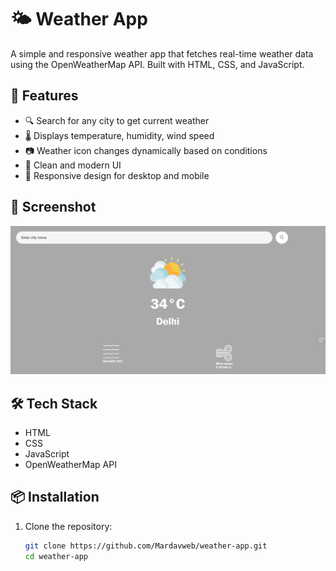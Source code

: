 # 🌤️ Weather App

A simple and responsive weather app that fetches real-time weather data using the OpenWeatherMap API. Built with HTML, CSS, and JavaScript.

## 🚀 Features

- 🔍 Search for any city to get current weather
- 🌡️ Displays temperature, humidity, wind speed
- 📷 Weather icon changes dynamically based on conditions
- 🌙 Clean and modern UI
- 📱 Responsive design for desktop and mobile

## 📸 Screenshot
![Weather App screenshot](screenshot.png.png)

## 🛠️ Tech Stack

- HTML
- CSS
- JavaScript
- OpenWeatherMap API

## 📦 Installation

1. Clone the repository:
   ```bash
   git clone https://github.com/Mardavweb/weather-app.git
   cd weather-app
